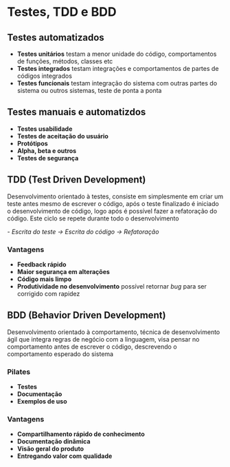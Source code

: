 # Testes, TDD e BDD

## Testes automatizados

- **Testes unitários** testam a menor unidade do código, comportamentos de funções, métodos, classes etc
- **Testes integrados** testam integrações e comportamentos de partes de códigos integrados
- **Testes funcionais** testam integração do sistema com outras partes do sistema ou outros sistemas, teste de ponta a ponta

## Testes manuais e automatizdos

- **Testes usabilidade**
- **Testes de aceitação do usuário**
- **Protótipos**
- **Alpha, beta e outros**
- **Testes de segurança**

## TDD (Test Driven Development)

Desenvolvimento orientado à testes, consiste em simplesmente em criar um teste antes mesmo de escrever o código, após o teste finalizado é iniciado o desenvolvimento de código, logo após é possível fazer a refatoração do código. Este ciclo se repete durante todo o desenvolvimento

_- Escrita do teste -> Escrita do código -> Refatoração_

### Vantagens

- **Feedback rápido**
- **Maior segurança em alterações**
- **Código mais limpo**
- **Produtividade no desenvolvimento** possível retornar _bug_ para ser corrigido com rapidez

## BDD (Behavior Driven Development)

Desenvolvimento orientado à comportamento, técnica de desenvolvimento ágil que integra regras de negócio com a linguagem, visa pensar no comportamento antes de escrever o código, descrevendo o comportamento esperado do sistema

### Pilates

- **Testes**
- **Documentação**
- **Exemplos de uso**

### Vantagens

- **Compartilhamento rápido de conhecimento**
- **Documentação dinâmica**
- **Visão geral do produto**
- **Entregando valor com qualidade**
